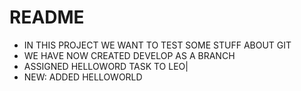 # README

* IN THIS PROJECT WE WANT TO TEST SOME STUFF ABOUT GIT
* WE HAVE NOW CREATED DEVELOP AS A BRANCH
* ASSIGNED HELLOWORD TASK TO LEO|
* NEW: ADDED HELLOWORLD

